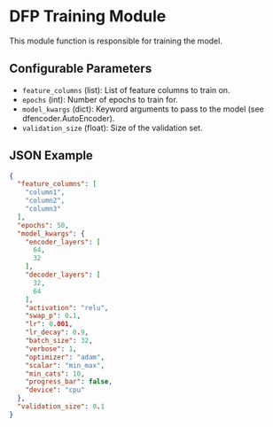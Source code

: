 <!--
SPDX-FileCopyrightText: Copyright (c) 2022-2023, NVIDIA CORPORATION & AFFILIATES. All rights reserved.
SPDX-License-Identifier: Apache-2.0

Licensed under the Apache License, Version 2.0 (the "License");
you may not use this file except in compliance with the License.
You may obtain a copy of the License at

http://www.apache.org/licenses/LICENSE-2.0

Unless required by applicable law or agreed to in writing, software
distributed under the License is distributed on an "AS IS" BASIS,
WITHOUT WARRANTIES OR CONDITIONS OF ANY KIND, either express or implied.
See the License for the specific language governing permissions and
limitations under the License.
-->

# DFP Training Module

This module function is responsible for training the model.

## Configurable Parameters

- `feature_columns` (list): List of feature columns to train on.
- `epochs` (int): Number of epochs to train for.
- `model_kwargs` (dict): Keyword arguments to pass to the model (see dfencoder.AutoEncoder).
- `validation_size` (float): Size of the validation set.

## JSON Example

```json
{
  "feature_columns": [
    "column1",
    "column2",
    "column3"
  ],
  "epochs": 50,
  "model_kwargs": {
    "encoder_layers": [
      64,
      32
    ],
    "decoder_layers": [
      32,
      64
    ],
    "activation": "relu",
    "swap_p": 0.1,
    "lr": 0.001,
    "lr_decay": 0.9,
    "batch_size": 32,
    "verbose": 1,
    "optimizer": "adam",
    "scalar": "min_max",
    "min_cats": 10,
    "progress_bar": false,
    "device": "cpu"
  },
  "validation_size": 0.1
}
```